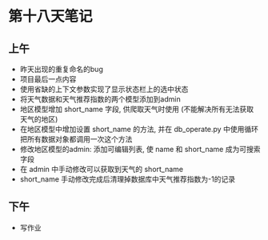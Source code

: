 # 第十八天笔记

## 上午

- 昨天出现的重复命名的bug
- 项目最后一点内容
- 使用省缺的上下文参数实现了显示状态栏上的选中状态
- 将天气数据和天气推荐指数的两个模型添加到admin
- 地区模型增加 short_name 字段, 供爬取天气时使用 (不能解决所有无法获取天气的地区)
- 在地区模型中增加设置 short_name 的方法, 并在 db_operate.py 中使用循环把所有数据对象都调用一次这个方法
- 修改地区模型的admin: 添加可编辑列表, 使 name 和 short_name 成为可搜索字段
- 在 admin 中手动修改可以获取到天气的 short_name
- short_name 手动修改完成后清理掉数据库中天气推荐指数为-1的记录

## 下午

- 写作业
